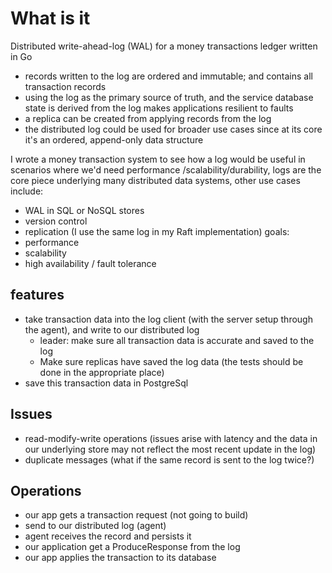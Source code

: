 # What is it
Distributed write-ahead-log (WAL) for a money transactions ledger written in Go

- records written to the log are ordered and immutable; and contains all transaction records
- using the log as the primary source of truth, and the service database state is derived from the log makes
 applications resilient to faults 
- a replica can be created from applying records from the log
- the distributed log could be used for broader use cases since at its core it's an ordered, append-only data structure

I wrote a money transaction system to see how a log would be useful in scenarios where we'd need performance
/scalability/durability, logs are the core piece underlying many distributed data systems, other use cases include:
- WAL in SQL or NoSQL stores
- version control 
- replication (I use the same log in my Raft implementation)
goals:
- performance
- scalability
- high availability / fault tolerance

## features
- take transaction data into the log client (with the server setup through the agent), and write to our distributed log
    - leader: make sure all transaction data is accurate and saved to the log  
    - Make sure replicas have saved the log data (the tests should be done in the appropriate place)
- save this transaction data in PostgreSql


## Issues
- read-modify-write operations (issues arise with latency and the data in our underlying store may not reflect the
 most recent update in the log)
- duplicate messages (what if the same record is sent to the log twice?)

## Operations
- our app gets a transaction request (not going to build)
- send to our distributed log (agent)
- agent receives the record and persists it
- our application get a ProduceResponse from the log
- our app applies the transaction to its database
